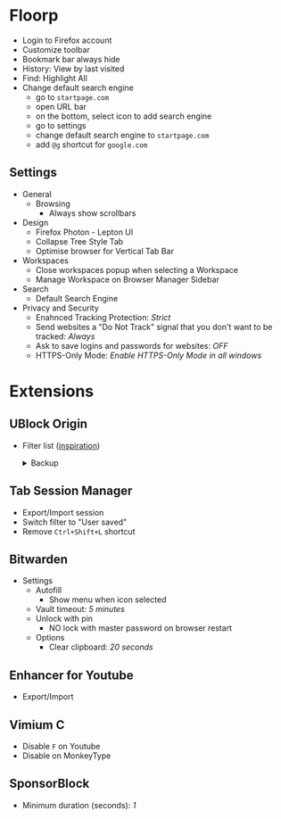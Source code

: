 # Floorp

- Login to Firefox account
- Customize toolbar
- Bookmark bar always hide
- History: View by last visited
- Find: Highlight All
- Change default search engine
  - go to `startpage.com`
  - open URL bar
  - on the bottom, select icon to add search engine
  - go to settings
  - change default search engine to `startpage.com`
  - add `@g` shortcut for `google.com`

## Settings

- General
  - Browsing
    - Always show scrollbars
- Design
  - Firefox Photon - Lepton UI
  - Collapse Tree Style Tab
  - Optimise browser for Vertical Tab Bar
- Workspaces
  - Close workspaces popup when selecting a Workspace
  - Manage Workspace on Browser Manager Sidebar
- Search
  - Default Search Engine
- Privacy and Security
  - Enahnced Tracking Protection: _Strict_
  - Send websites a "Do Not Track" signal that you don't want to be tracked: _Always_
  - Ask to save logins and passwords for websites: _OFF_
  - HTTPS-Only Mode: _Enable HTTPS-Only Mode in all windows_

# Extensions

## UBlock Origin

- Filter list ([inspiration](https://github.com/yokoffing/filterlists#guidelines))
  <details>
  <summary>Backup</summary>

  ```json
  {
    "timeStamp": 1711494731403,
    "version": "1.56.0",
    "userSettings": {
      "externalLists": "https://gitlab.com/magnolia1234/bypass-paywalls-clean-filters/-/raw/main/bpc-paywall-filter.txt\nhttps://raw.githubusercontent.com/DandelionSprout/adfilt/master/BrowseWebsitesWithoutLoggingIn.txt\nhttps://raw.githubusercontent.com/DandelionSprout/adfilt/master/Dandelion Sprout's Anti-Malware List.txt\nhttps://raw.githubusercontent.com/DandelionSprout/adfilt/master/LegitimateURLShortener.txt\nhttps://raw.githubusercontent.com/hagezi/dns-blocklists/main/adblock/pro.plus.mini.txt\nhttps://raw.githubusercontent.com/hagezi/dns-blocklists/main/adblock/spam-tlds-ublock.txt\nhttps://raw.githubusercontent.com/iam-py-test/my_filters_001/main/antimalware.txt\nhttps://raw.githubusercontent.com/liamengland1/miscfilters/master/antipaywall.txt\nhttps://raw.githubusercontent.com/yokoffing/filterlists/main/annoyance_list.txt\nhttps://raw.githubusercontent.com/yokoffing/filterlists/main/privacy_essentials.txt",
      "importedLists": [
        "https://gitlab.com/magnolia1234/bypass-paywalls-clean-filters/-/raw/main/bpc-paywall-filter.txt",
        "https://raw.githubusercontent.com/DandelionSprout/adfilt/master/BrowseWebsitesWithoutLoggingIn.txt",
        "https://raw.githubusercontent.com/DandelionSprout/adfilt/master/Dandelion Sprout's Anti-Malware List.txt",
        "https://raw.githubusercontent.com/DandelionSprout/adfilt/master/LegitimateURLShortener.txt",
        "https://raw.githubusercontent.com/hagezi/dns-blocklists/main/adblock/pro.plus.mini.txt",
        "https://raw.githubusercontent.com/hagezi/dns-blocklists/main/adblock/spam-tlds-ublock.txt",
        "https://raw.githubusercontent.com/iam-py-test/my_filters_001/main/antimalware.txt",
        "https://raw.githubusercontent.com/liamengland1/miscfilters/master/antipaywall.txt",
        "https://raw.githubusercontent.com/yokoffing/filterlists/main/annoyance_list.txt",
        "https://raw.githubusercontent.com/yokoffing/filterlists/main/privacy_essentials.txt"
      ]
    },
    "selectedFilterLists": [
      "user-filters",
      "ublock-filters",
      "ublock-badware",
      "ublock-privacy",
      "ublock-quick-fixes",
      "ublock-unbreak",
      "easylist",
      "adguard-spyware",
      "block-lan",
      "easyprivacy",
      "urlhaus-1",
      "plowe-0",
      "adguard-mobile-app-banners",
      "adguard-other-annoyances",
      "adguard-popup-overlays",
      "adguard-social",
      "adguard-widgets",
      "adguard-cookies",
      "ublock-cookies-adguard",
      "easylist-chat",
      "easylist-newsletters",
      "easylist-notifications",
      "easylist-annoyances",
      "fanboy-social",
      "fanboy-cookiemonster",
      "ublock-cookies-easylist",
      "ublock-annoyances",
      "https://raw.githubusercontent.com/DandelionSprout/adfilt/master/LegitimateURLShortener.txt",
      "https://raw.githubusercontent.com/DandelionSprout/adfilt/master/BrowseWebsitesWithoutLoggingIn.txt",
      "https://raw.githubusercontent.com/DandelionSprout/adfilt/master/Dandelion Sprout's Anti-Malware List.txt",
      "https://raw.githubusercontent.com/yokoffing/filterlists/main/privacy_essentials.txt",
      "https://raw.githubusercontent.com/yokoffing/filterlists/main/annoyance_list.txt",
      "https://raw.githubusercontent.com/liamengland1/miscfilters/master/antipaywall.txt",
      "https://gitlab.com/magnolia1234/bypass-paywalls-clean-filters/-/raw/main/bpc-paywall-filter.txt",
      "https://raw.githubusercontent.com/hagezi/dns-blocklists/main/adblock/pro.plus.mini.txt",
      "https://raw.githubusercontent.com/hagezi/dns-blocklists/main/adblock/spam-tlds-ublock.txt",
      "https://raw.githubusercontent.com/iam-py-test/my_filters_001/main/antimalware.txt"
    ],
    "hiddenSettings": {},
    "whitelist": [
      "about-scheme",
      "chrome-extension-scheme",
      "chrome-scheme",
      "edge-scheme",
      "moz-extension-scheme",
      "opera-scheme",
      "vivaldi-scheme",
      "wyciwyg-scheme"
    ],
    "dynamicFilteringString": "behind-the-scene * * noop\nbehind-the-scene * inline-script noop\nbehind-the-scene * 1p-script noop\nbehind-the-scene * 3p-script noop\nbehind-the-scene * 3p-frame noop\nbehind-the-scene * image noop\nbehind-the-scene * 3p noop",
    "urlFilteringString": "",
    "hostnameSwitchesString": "no-large-media: behind-the-scene false\nno-csp-reports: * true",
    "userFilters": ""
  }
  ```

  </details>

## Tab Session Manager

- Export/Import session
- Switch filter to "User saved"
- Remove `Ctrl+Shift+L` shortcut

## Bitwarden

- Settings
  - Autofill
    - Show menu when icon selected
  - Vault timeout: _5 minutes_
  - Unlock with pin
    - NO lock with master password on browser restart
  - Options
    - Clear clipboard: _20 seconds_

## Enhancer for Youtube

- Export/Import

## Vimium C

- Disable `F` on Youtube
- Disable on MonkeyType

## SponsorBlock

- Minimum duration (seconds): _1_
